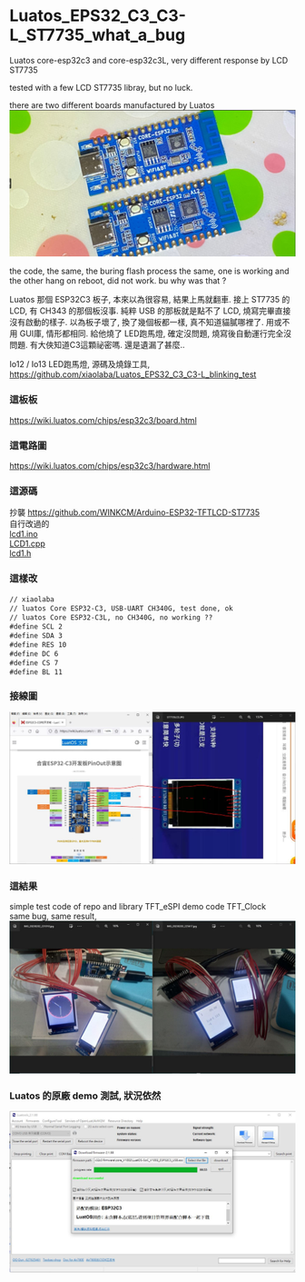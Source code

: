 # Luatos_EPS32_C3_C3-L_ST7735_what_a_bug
Luatos core-esp32c3 and core-esp32c3L, very different response by LCD ST7735

tested with a few LCD ST7735 libray, but no luck.  

there are two different boards manufactured by Luatos
![CORE-ESP32-C3_L.JPG](CORE-ESP32-C3_L.JPG)  


the code, the same, the buring flash process the same, one is working and the other hang on reboot, did not work. bu why was that ?  


Luatos 那個 ESP32C3 板子, 本來以為很容易, 結果上馬就翻車. 接上 ST7735 的 LCD, 有 CH343 的那個板沒事. 純粹 USB 的那板就是點不了 LCD, 燒寫完畢直接沒有啟動的樣子. 以為板子壞了, 換了幾個板都一樣, 真不知道貓膩哪裡了. 用或不用 GUI庫, 情形都相同. 給他燒了 LED跑馬燈, 確定沒問題, 燒寫後自動運行完全沒問題. 有大俠知道C3這顆祕密嗎. 還是遺漏了甚麼..  

Io12 / Io13 LED跑馬燈, 源碼及燒錄工具, https://github.com/xiaolaba/Luatos_EPS32_C3_C3-L_blinking_test  

### 這板板  
https://wiki.luatos.com/chips/esp32c3/board.html  

### 這電路圖  
https://wiki.luatos.com/chips/esp32c3/hardware.html  

### 這源碼  
抄襲 https://github.com/WINKCM/Arduino-ESP32-TFTLCD-ST7735  
自行改過的  
[lcd1.ino](lcd1.ino)  
[LCD1.cpp](LCD1.cpp)   
[lcd1.h](lcd1.h)  

### 這樣改  
```
// xiaolaba
// luatos Core ESP32-C3, USB-UART CH340G, test done, ok
// luatos Core ESP32-C3L, no CH340G, no working ??
#define SCL 2
#define SDA 3
#define RES 10
#define DC 6
#define CS 7
#define BL 11
```

### 接線圖  
![circuit.JPG](circuit.JPG)  


### 這結果
simple test code of repo and library TFT_eSPI demo code TFT_Clock  
same bug, same result,  
![NG.JPG](NG.JPG)  


### Luatos 的原廠 demo 測試, 狀況依然 
![Luatos_core_V1002_test_result/Luatos_esp32c3_firmware_burn_test.JPG](Luatos_core_V1002_test_result/Luatos_esp32c3_firmware_burn_test.JPG)  
